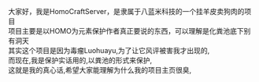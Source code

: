 大家好，我是HomoCraftServer，是隶属于八蓝米科技的一个挂羊皮卖狗肉的项目<br>
项目主要是以HOMO为元素保护作者真正要说的东西，可以理解是化粪池底下别有洞天<br>
其实这个项目是因为毒瘤Luohuayu,为了让它风评被害我才出现的,<br>
而现在,我是保护实话用的,以粪池的形式来保护,<br>
这就是我的真心话,希望大家能理解为什么我的项目主页很臭,<br>
